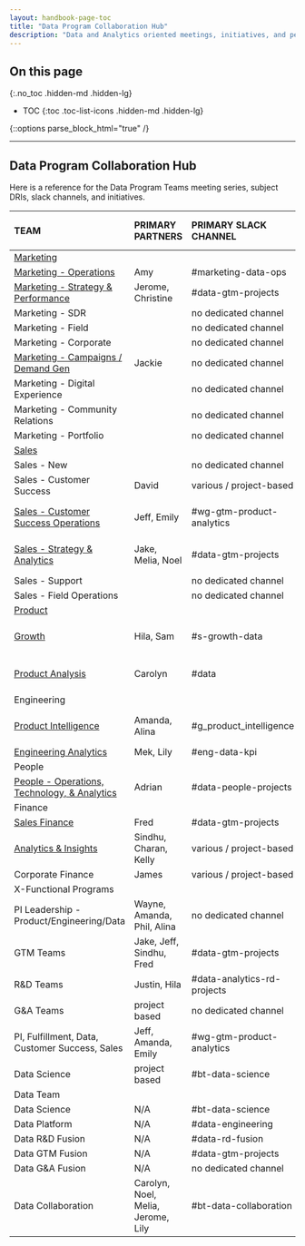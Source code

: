 ```yaml
---
layout: handbook-page-toc
title: "Data Program Collaboration Hub"
description: "Data and Analytics oriented meetings, initiatives, and people"
---
```


## On this page
{:.no_toc .hidden-md .hidden-lg}

- TOC
{:toc .toc-list-icons .hidden-md .hidden-lg}

{::options parse_block_html="true" /}

---

## <i class="fas fa-users fa-fw color-orange font-awesome" aria-hidden="true"></i>Data Program Collaboration Hub

Here is a reference for the Data Program Teams meeting series, subject DRIs, slack channels, and initiatives.


|	**TEAM**	|	**PRIMARY PARTNERS**	|	**PRIMARY SLACK CHANNEL**	|	**WEEKLY MEETING**	|	**BI-WEEKLY MEETING**	|	**MONTHLY MEETING**	|	**QUARTERLY MEETING**	|
|	:---------------	|	:---------------	|	:---------------	|	:---------------	|	:---------------	|	:---------------	|	:---------------	|
|	[Marketing](/handbook/marketing/)	|		|		|		|		|		|		|
|	[Marketing - Operations](/handbook/marketing/marketing-operations/)	|	Amy	|	#marketing-data-ops	|		|	X	|		|		|
|	[Marketing - Strategy & Performance](/handbook/marketing/strategy-performance/)	|	Jerome, Christine	|	#data-gtm-projects	|		|		|		|		|
|	Marketing - SDR	|		|	no dedicated channel	|		|		|		|		|
|	Marketing - Field	|		|	no dedicated channel	|		|		|		|		|
|	Marketing - Corporate	|		|	no dedicated channel	|		|		|		|		|
|	[Marketing - Campaigns / Demand Gen](/handbook/marketing/demand-generation/campaigns/)	|	Jackie	|	no dedicated channel	|		|		|		|		|
|	Marketing - Digital Experience	|		|	no dedicated channel	|		|		|		|		|
|	Marketing - Community Relations	|		|	no dedicated channel	|		|		|		|		|
|	Marketing - Portfolio	|		|	no dedicated channel	|		|		|		|		|
|	[Sales](/handbook/sales/)	|		|		|		|		|		|		|
|	Sales - New	|		|	no dedicated channel	|		|		|		|		|
|	Sales - Customer Success	|	David	|	various / project-based	|		|		|		|		|
|	[Sales - Customer Success Operations](/handbook/sales/field-operations/customer-success-operations/)	|	Jeff, Emily	|	#wg-gtm-product-analytics	|		|		|	X (x-functional series)	|		|
|	[Sales - Strategy & Analytics](/handbook/sales/field-operations/sales-strategy/)	|	Jake, Melia, Noel	|	#data-gtm-projects	|		|		|	X (x-functional series)	|		|
|	Sales - Support	|		|	no dedicated channel	|		|		|		|		|
|	Sales - Field Operations	|		|	no dedicated channel	|		|		|		|		|
|	[Product](/handbook/product/)	|		|		|		|		|		|		|
|	[Growth](/direction/growth/)	|	Hila, Sam	|	#s-growth-data	|		|		|	X (x-functional series)	|		|
|	[Product Analysis](/handbook/product/product-analysis/)	|	Carolyn	|	#data	|		|		|	X (x-functional series)	|		|
|	Engineering	|		|		|		|		|		|		|
|	[Product Intelligence](/handbook/engineering/development/growth/product-intelligence)	|	Amanda, Alina	|	#g_product_intelligence	|		|	X	|	X (x-functional series)	|		|
|	[Engineering Analytics](/handbook/engineering/quality/engineering-analytics/)	|	Mek, Lily	|	#eng-data-kpi	|		|	X	|		|		|
|	People	|		|		|		|		|		|		|
|	[People - Operations, Technology, & Analytics](/handbook/people-group/people-ops-tech-analytics/)	|	Adrian	|	#data-people-projects	|	X	|		|		|		|
|	Finance	|		|		|		|		|		|		|
|	[Sales Finance](/handbook/finance/financial-planning-and-analysis/sales-finance/)	|	Fred	|	#data-gtm-projects	|		|		|		|		|
|	[Analytics & Insights](/job-families/finance/analytics-and-insights/)	|	Sindhu, Charan, Kelly	|	various / project-based	|	X (UCI)	|		|		|		|
|	Corporate Finance	|	James	|	various / project-based	|		|		|		|		|
|	X-Functional Programs	|		|		|		|		|		|		|
|	PI Leadership - Product/Engineering/Data	|	Wayne, Amanda, Phil, Alina	|	no dedicated channel	|	X	|		|		|		|
|	GTM Teams	|	Jake, Jeff, Sindhu, Fred	|	#data-gtm-projects	|		|		|	X	|		|
|	R&D Teams	|	Justin, Hila	|	#data-analytics-rd-projects	|		|	X	|		|		|
|	G&A Teams	|	project based	|	no dedicated channel	|		|		|		|		|
|	PI, Fulfillment, Data, Customer Success, Sales	|	Jeff, Amanda, Emily	|	#wg-gtm-product-analytics	|		|	X	|		|		|
|	Data Science	|	project based	|	#bt-data-science	|	X (per project)	|		|		|		|
|	Data Team	|		|		|		|		|		|		|
|	Data Science	|	N/A	|	#bt-data-science	|	X (Tues)	|		|		|		|
|	Data Platform	|	N/A	|	#data-engineering	|	X (Tues)	|		|		|		|
|	Data R&D Fusion	|	N/A	|	#data-rd-fusion	|	X (Tues)	|		|		|		|
|	Data GTM Fusion	|	N/A	|	#data-gtm-projects	|	X (Tues)	|		|		|		|
|	Data G&A Fusion	|	N/A	|	no dedicated channel	|		|		|		|		|
|	Data Collaboration	|	Carolyn, Noel, Melia, Jerome, Lily	|	#bt-data-collaboration	|	X (Tues)	|		|		|		|
